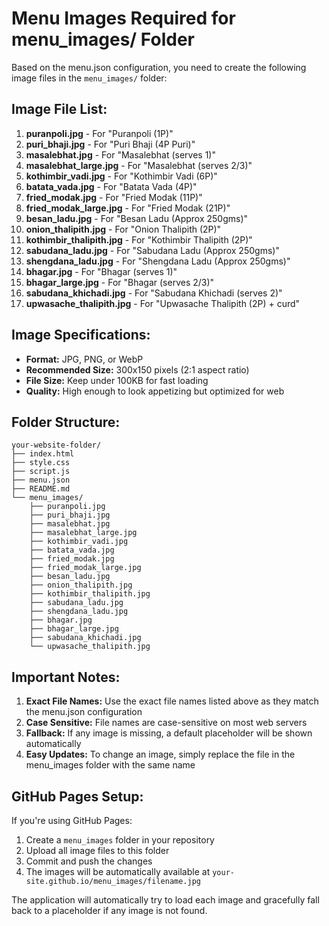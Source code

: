 # Menu Images Required for menu_images/ Folder

Based on the menu.json configuration, you need to create the following image files in the `menu_images/` folder:

## Image File List:

1. **puranpoli.jpg** - For "Puranpoli (1P)"
2. **puri_bhaji.jpg** - For "Puri Bhaji (4P Puri)"
3. **masalebhat.jpg** - For "Masalebhat (serves 1)"
4. **masalebhat_large.jpg** - For "Masalebhat (serves 2/3)"
5. **kothimbir_vadi.jpg** - For "Kothimbir Vadi (6P)"
6. **batata_vada.jpg** - For "Batata Vada (4P)"
7. **fried_modak.jpg** - For "Fried Modak (11P)"
8. **fried_modak_large.jpg** - For "Fried Modak (21P)"
9. **besan_ladu.jpg** - For "Besan Ladu (Approx 250gms)"
10. **onion_thalipith.jpg** - For "Onion Thalipith (2P)"
11. **kothimbir_thalipith.jpg** - For "Kothimbir Thalipith (2P)"
12. **sabudana_ladu.jpg** - For "Sabudana Ladu (Approx 250gms)"
13. **shengdana_ladu.jpg** - For "Shengdana Ladu (Approx 250gms)"
14. **bhagar.jpg** - For "Bhagar (serves 1)"
15. **bhagar_large.jpg** - For "Bhagar (serves 2/3)"
16. **sabudana_khichadi.jpg** - For "Sabudana Khichadi (serves 2)"
17. **upwasache_thalipith.jpg** - For "Upwasache Thalipith (2P) + curd"

## Image Specifications:

- **Format:** JPG, PNG, or WebP
- **Recommended Size:** 300x150 pixels (2:1 aspect ratio)
- **File Size:** Keep under 100KB for fast loading
- **Quality:** High enough to look appetizing but optimized for web

## Folder Structure:

```
your-website-folder/
├── index.html
├── style.css
├── script.js
├── menu.json
├── README.md
└── menu_images/
    ├── puranpoli.jpg
    ├── puri_bhaji.jpg
    ├── masalebhat.jpg
    ├── masalebhat_large.jpg
    ├── kothimbir_vadi.jpg
    ├── batata_vada.jpg
    ├── fried_modak.jpg
    ├── fried_modak_large.jpg
    ├── besan_ladu.jpg
    ├── onion_thalipith.jpg
    ├── kothimbir_thalipith.jpg
    ├── sabudana_ladu.jpg
    ├── shengdana_ladu.jpg
    ├── bhagar.jpg
    ├── bhagar_large.jpg
    ├── sabudana_khichadi.jpg
    └── upwasache_thalipith.jpg
```

## Important Notes:

1. **Exact File Names:** Use the exact file names listed above as they match the menu.json configuration
2. **Case Sensitive:** File names are case-sensitive on most web servers
3. **Fallback:** If any image is missing, a default placeholder will be shown automatically
4. **Easy Updates:** To change an image, simply replace the file in the menu_images folder with the same name

## GitHub Pages Setup:

If you're using GitHub Pages:
1. Create a `menu_images` folder in your repository
2. Upload all image files to this folder
3. Commit and push the changes
4. The images will be automatically available at `your-site.github.io/menu_images/filename.jpg`

The application will automatically try to load each image and gracefully fall back to a placeholder if any image is not found.